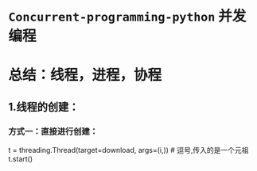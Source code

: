 # `Concurrent-programming-python` 并发编程
# 总结：线程，进程，协程
## 1.线程的创建：
### 方式一：直接进行创建：
  t = threading.Thread(target=download, args=(i,))  # 逗号,传入的是一个元祖
  t.start()














